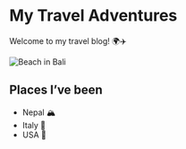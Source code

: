 # My Travel Adventures
Welcome to my travel blog! 🌍✈️

![Beach in Bali](images/3144.png)

## Places I’ve been
- Nepal 🏔️
- Italy 🍝
- USA 🗽
